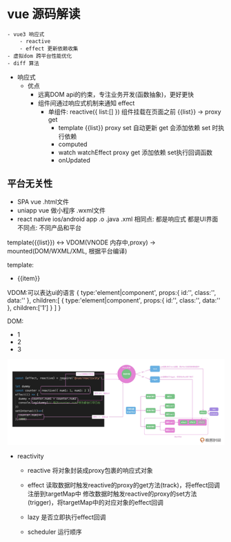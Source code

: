 # vue 源码解读
    - vue3 响应式
        - reactive 
        - effect 更新依赖收集
    - 虚拟dom 跨平台性能优化
    - diff 算法


- 响应式
    - 优点
        - 远离DOM api的约束，专注业务开发(函数抽象)，更好更快
        - 组件间通过响应式机制来通知 effect
            - 单组件:
                reactive({
                    list:[]
                })
                组件挂载在页面之前 {{list}} -> proxy get
                - template {{list}} proxy set 自动更新
                    get 会添加依赖  set 时执行依赖
                - computed
                - watch watchEffect
                    proxy get 添加依赖 set执行回调函数
                - onUpdated



## 平台无关性
- SPA vue .html文件
- uniapp  vue 做小程序  .wxml文件
- react native ios/android app  .o .java .xml
相同点: 都是响应式 都是UI界面
不同点: 不同产品和平台

template({{list}}) <-> VDOM(VNODE 内存中,proxy) -> mounted(DOM/WXML/XML, 根据平台编译)

template:
    <ul>
        <li v-for="item in [1,2,3]">{{item}}</li>
    </ul>

VDOM:可以表达ui的语言
    {
        type:'element|component',
        props:{
            id:'',
            class:'',
            data:''
        },
        children:[
            {
                type:'element|component',
                props:{
                    id:'',
                    class:'',
                    data:''
                },
                children:['1']
            }
        ]
    }

DOM:
    <ul>
        <li>1</li>
        <li>2</li>
        <li>3</li>
    </ul>


![reactivity](./img/lQLPJxaSxu5DmHLNAxzNB9yw5FQ5BBT32S0ELC1eNAAKAA_2012_796.png)
- reactivity
    - reactive 将对象封装成proxy包裹的响应式对象
    - effect 读取数据时触发reactive的proxy的get方法(track)，将effect回调注册到targetMap中
             修改数据时触发reactive的proxy的set方法(trigger)，将targetMap中的对应对象的effect回调
    
    - lazy 是否立即执行effect回调
    - scheduler 运行顺序

